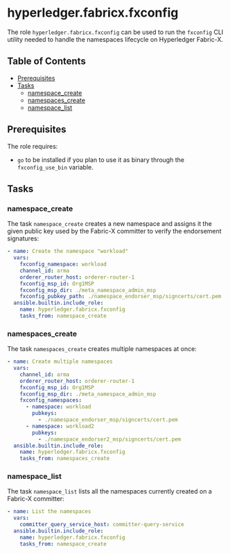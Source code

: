 # hyperledger.fabricx.fxconfig

The role `hyperledger.fabricx.fxconfig` can be used to run the `fxconfig` CLI utility needed to handle the namespaces lifecycle on Hyperledger Fabric-X.

## Table of Contents <!-- omit in toc -->

- [Prerequisites](#prerequisites)
- [Tasks](#tasks)
  - [namespace_create](#namespace_create)
  - [namespaces_create](#namespaces_create)
  - [namespace_list](#namespace_list)

## Prerequisites

The role requires:

- `go` to be installed if you plan to use it as binary through the `fxconfig_use_bin` variable.

## Tasks

### namespace_create

The task `namespace_create` creates a new namespace and assigns it the given public key used by the Fabric-X committer to verify the endorsement signatures:

```yaml
- name: Create the namespace "workload"
  vars:
    fxconfig_namespace: workload
    channel_id: arma
    orderer_router_host: orderer-router-1
    fxconfig_msp_id: Org1MSP
    fxconfig_msp_dir: ./meta_namespace_admin_msp
    fxconfig_pubkey_path: ./namespace_endorser_msp/signcerts/cert.pem
  ansible.builtin.include_role:
    name: hyperledger.fabricx.fxconfig
    tasks_from: namespace_create
```

### namespaces_create

The task `namespaces_create` creates multiple namespaces at once:

```yaml
- name: Create multiple namespaces
  vars:
    channel_id: arma
    orderer_router_host: orderer-router-1
    fxconfig_msp_id: Org1MSP
    fxconfig_msp_dir: ./meta_namespace_admin_msp
    fxconfig_namespaces:
      - namespace: workload
        pubkeys:
          - ./namespace_endorser_msp/signcerts/cert.pem
      - namespace: workload2
        pubkeys:
          - ./namespace_endorser2_msp/signcerts/cert.pem
  ansible.builtin.include_role:
    name: hyperledger.fabricx.fxconfig
    tasks_from: namespaces_create
```

### namespace_list

The task `namespace_list` lists all the namespaces currently created on a Fabric-X committer:

```yaml
- name: List the namespaces
  vars:
    committer_query_service_host: committer-query-service
  ansible.builtin.include_role:
    name: hyperledger.fabricx.fxconfig
    tasks_from: namespace_create
```
